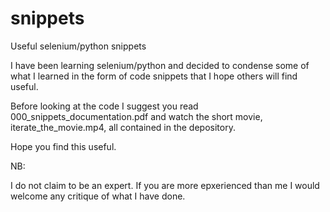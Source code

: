 # snippets
Useful selenium/python snippets

I have been learning selenium/python and decided to condense some of what I learned in the form of code snippets that I hope others will find useful.

Before looking at the code I suggest you read 000_snippets_documentation.pdf and watch the short movie, iterate_the_movie.mp4, all contained in the depository.

Hope you find this useful.

NB:

I do not claim to be an expert. If you are more epxerienced than me I would welcome any critique of what I have done.



 
